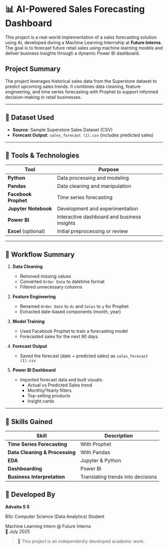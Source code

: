 # 📊 AI-Powered Sales Forecasting Dashboard

This project is a real-world implementation of a sales forecasting solution using AI, developed during a Machine Learning Internship at **Future Interns**. The goal is to forecast future retail sales using machine learning models and deliver business insights through a dynamic Power BI dashboard.

## Project Summary

The project leverages historical sales data from the Superstore dataset to predict upcoming sales trends. It combines data cleaning, feature engineering, and time series forecasting with Prophet to support informed decision-making in retail businesses.

---

## 📁 Dataset Used

- **Source**: Sample Superstore Sales Dataset (CSV)
- **Forecast Output**: `sales_forecast (1).csv` (includes predicted sales)

---

## 🧰 Tools & Technologies

| Tool                | Purpose                                      |
|---------------------|----------------------------------------------|
| **Python**          | Data processing and modeling                 |
| **Pandas**          | Data cleaning and manipulation               |
| **Facebook Prophet**| Time series forecasting                      |
| **Jupyter Notebook**| Development and experimentation              |
| **Power BI**        | Interactive dashboard and business insights  |
| **Excel** (optional)| Initial preprocessing or review              |

---

## 🔄 Workflow Summary

1. **Data Cleaning**
   - Removed missing values
   - Converted `Order Date` to datetime format
   - Filtered unnecessary columns

2. **Feature Engineering**
   - Renamed `Order Date` to `ds` and `Sales` to `y` for Prophet
   - Extracted date-based components (month, year)

3. **Model Training**
   - Used Facebook Prophet to train a forecasting model
   - Forecasted sales for the next 90 days

4. **Forecast Output**
   - Saved the forecast (date + predicted sales) as `sales_forecast (1).csv`

5. **Power BI Dashboard**
   - Imported forecast data and built visuals:
     - Actual vs Predicted Sales trend
     - Monthly/Yearly filters
     - Top-selling products
     - Insight cards

---

## 🎯 Skills Gained

| Skill                          | Description |
|-------------------------------|-------------|
| **Time Series Forecasting**   | With Prophet |
| **Data Cleaning & Processing**| With Pandas |
| **EDA**                       | Jupyter & Python |
| **Dashboarding**              | Power BI |
| **Business Interpretation**   | Translating trends into decisions |

## 👤 Developed By

**Advaita S S**  

BSc Computer Science (Data Analytics) Student

Machine Learning Intern @ Future Interns  
📅 July 2025

> 📌 This project is an independently developed academic work. 

